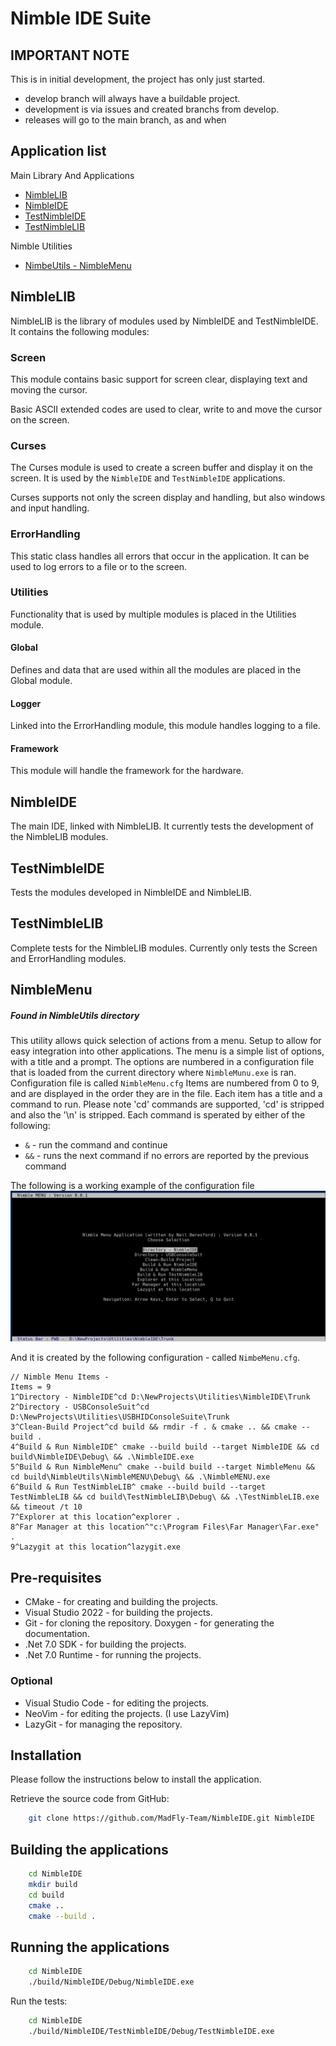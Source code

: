 # Nimble IDE Suite

## IMPORTANT NOTE

This is in initial development, the project has only just started.

* develop branch will always have a buildable project.
* development is via issues and created branchs from develop.
* releases will go to the main branch, as and when
 

## Application list

Main Library And Applications

- [NimbleLIB](#nimblelib)
- [NimbleIDE](#nimbleide)
- [TestNimbleIDE](#testnimbleide)
- [TestNimbleLIB](#testnimblelib)

Nimble Utilities
- [NimbeUtils - NimbleMenu](#nimblemenu)

## NimbleLIB

NimbleLIB is the library of modules used by NimbleIDE and TestNimbleIDE. It contains the following modules:

### Screen

This module contains basic support for screen clear, displaying text and moving the cursor.

Basic ASCII extended codes are used to clear, write to and move the cursor on the screen.

### Curses

The Curses module is used to create a screen buffer and display it on the screen. It is used by the `NimbleIDE` and `TestNimbleIDE` applications.

Curses supports not only the screen display and handling, but also windows and input handling.

### ErrorHandling

This static class handles all errors that occur in the application. It can be used to log errors to a file or to the screen.

### Utilities

Functionality that is used by multiple modules is placed in the Utilities module.

#### Global

Defines and data that are used within all the modules are placed in the Global module.

#### Logger

Linked into the ErrorHandling module, this module handles logging to a file.

#### Framework

This module will handle the framework for the hardware.
 

## NimbleIDE

The main IDE, linked with NimbleLIB. It currently tests the development of the NimbleLIB modules.


## TestNimbleIDE

Tests the modules developed in NimbleIDE and NimbleLIB.

## TestNimbleLIB

Complete tests for the NimbleLIB modules.
Currently only tests the Screen and ErrorHandling modules.

## NimbleMenu

##### Found in NimbleUtils directory
This utility allows quick selection of actions from a menu.
Setup to allow for easy integration into other applications.
The menu is a simple list of options, with a title and a prompt.
The options are numbered in a configuration file that is loaded from
the current directory where `NimbleMunu.exe` is ran.
Configuration file is called `NimbleMenu.cfg`
Items are numbered from 0 to 9, and are displayed in the order they are in the file.
Each item has a title and a command to run.
Please note 'cd' commands are supported, 'cd' is stripped and also the '\n' is stripped.
Each command is sperated by either of the following:
* ` & ` - run the command and continue
* ` && ` - runs the next command if no errors are reported by the previous command

The following is a working example of the configuration file
<img title="NimbleMenu Image" alt="NimbleMenu image" src="NimbleMenu.png">

And it is created by the following configuration - called `NimbeMenu.cfg`.

```
// Nimble Menu Items -
Items = 9
1^Directory - NimbleIDE^cd D:\NewProjects\Utilities\NimbleIDE\Trunk
2^Directory - USBConsoleSuit^cd D:\NewProjects\Utilities\USBHIDConsoleSuite\Trunk
3^Clean-Build Project^cd build && rmdir -f . & cmake .. && cmake --build .
4^Build & Run NimbleIDE^ cmake --build build --target NimbleIDE && cd build\NimbleIDE\Debug\ && .\NimbleIDE.exe
5^Build & Run NimbleMenu^ cmake --build build --target NimbleMenu && cd build\NimbleUtils\NimbleMENU\Debug\ && .\NimbleMENU.exe
6^Build & Run TestNimbleLIB^ cmake --build build --target TestNimbleLIB && cd build\TestNimbleLIB\Debug\ && .\TestNimbleLIB.exe && timeout /t 10
7^Explorer at this location^explorer .
8^Far Manager at this location^"c:\Program Files\Far Manager\Far.exe" .
9^Lazygit at this location^lazygit.exe
```


## Pre-requisites

- CMake - for creating and building the projects.
- Visual Studio 2022 - for building the projects.
- Git - for cloning the repository.
 Doxygen - for generating the documentation.
- .Net 7.0 SDK - for building the projects.
- .Net 7.0 Runtime - for running the projects.

### Optional

- Visual Studio Code - for editing the projects.
- NeoVim - for editing the projects. (I use LazyVim)
- LazyGit - for managing the repository.

## Installation

Please follow the instructions below to install the application.

Retrieve the source code from GitHub:

```bash
    git clone https://github.com/MadFly-Team/NimbleIDE.git NimbleIDE
```

## Building the applications

```bash
    cd NimbleIDE
    mkdir build
    cd build
    cmake ..
    cmake --build .
```

## Running the applications

```bash
    cd NimbleIDE
    ./build/NimbleIDE/Debug/NimbleIDE.exe
```

Run the tests:

```bash
    cd NimbleIDE
    ./build/NimbleIDE/TestNimbleIDE/Debug/TestNimbleIDE.exe
```
